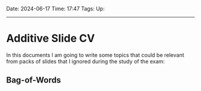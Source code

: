 Date: 2024-06-17
Time: 17:47
Tags:
Up: 

---
# Additive Slide CV

In this documents I am going to write some topics that could be relevant from packs of slides that I ignored during the study of the exam:

## Bag-of-Words

